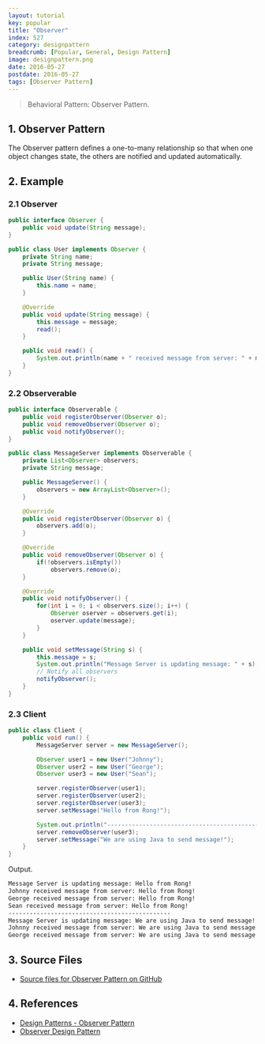 ```yaml
---
layout: tutorial
key: popular
title: "Observer"
index: 527
category: designpattern
breadcrumb: [Popular, General, Design Pattern]
image: designpattern.png
date: 2016-05-27
postdate: 2016-05-27
tags: [Observer Pattern]
---
```


> Behavioral Pattern: Observer Pattern.

## 1. Observer Pattern
The Observer pattern defines a one-to-many relationship so that when one object changes state, the others are notified and updated automatically.

## 2. Example
### 2.1 Observer
```java
public interface Observer {
    public void update(String message);
}

public class User implements Observer {
    private String name;
    private String message;

    public User(String name) {
        this.name = name;
    }

    @Override
    public void update(String message) {
        this.message = message;
        read();
    }

    public void read() {
        System.out.println(name + " received message from server: " + message);
    }
}
```
### 2.2 Observerable
```java
public interface Observerable {
    public void registerObserver(Observer o);
    public void removeObserver(Observer o);
    public void notifyObserver();
}

public class MessageServer implements Observerable {
    private List<Observer> observers;
    private String message;

    public MessageServer() {
        observers = new ArrayList<Observer>();
    }

    @Override
    public void registerObserver(Observer o) {
        observers.add(o);
    }

    @Override
    public void removeObserver(Observer o) {
        if(!observers.isEmpty())
            observers.remove(o);
    }

    @Override
    public void notifyObserver() {
        for(int i = 0; i < observers.size(); i++) {
            Observer oserver = observers.get(i);
            oserver.update(message);
        }
    }

    public void setMessage(String s) {
        this.message = s;
        System.out.println("Message Server is updating message: " + s);
        // Notify all observers
        notifyObserver();
    }
}
```
### 2.3 Client
```java
public class Client {
    public void run() {
        MessageServer server = new MessageServer();

        Observer user1 = new User("Johnny");
        Observer user2 = new User("George");
        Observer user3 = new User("Sean");

        server.registerObserver(user1);
        server.registerObserver(user2);
        server.registerObserver(user3);
        server.setMessage("Hello from Rong!");

        System.out.println("----------------------------------------------");
        server.removeObserver(user3);
        server.setMessage("We are using Java to send message!");
    }
}
```
Output.
```sh
Message Server is updating message: Hello from Rong!
Johnny received message from server: Hello from Rong!
George received message from server: Hello from Rong!
Sean received message from server: Hello from Rong!
----------------------------------------------
Message Server is updating message: We are using Java to send message!
Johnny received message from server: We are using Java to send message!
George received message from server: We are using Java to send message!
```

## 3. Source Files
* [Source files for Observer Pattern on GitHub](https://github.com/jojozhuang/design-patterns-java/tree/master/design-pattern-observer)

## 4. References
* [Design Patterns - Observer Pattern](https://www.tutorialspoint.com/design_pattern/observer_pattern.htm)
* [Observer Design Pattern](https://sourcemaking.com/design_patterns/observer)
